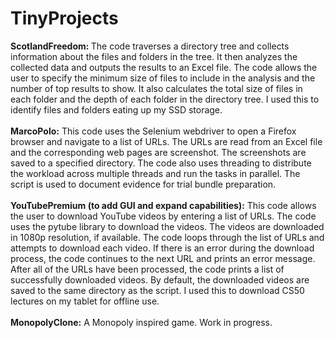 # TinyProjects
<b>ScotlandFreedom: </b> 
The code traverses a directory tree and collects information about the files and folders in the tree. It then analyzes the collected data and outputs the results to an Excel file. The code allows the user to specify the minimum size of files to include in the analysis and the number of top results to show. It also calculates the total size of files in each folder and the depth of each folder in the directory tree. I used this to identify files and folders eating up my SSD storage.
<br>
<br>
<b>MarcoPolo:</b> 
This code uses the Selenium webdriver to open a Firefox browser and navigate to a list of URLs. The URLs are read from an Excel file and the corresponding web pages are screenshot. The screenshots are saved to a specified directory. The code also uses threading to distribute the workload across multiple threads and run the tasks in parallel. The script is used to document evidence for trial bundle preparation. 
<br>
<br>
<b>YouTubePremium (to add GUI and expand capabilities):</b> 
This code allows the user to download YouTube videos by entering a list of URLs. The code uses the pytube library to download the videos. The videos are downloaded in 1080p resolution, if available. The code loops through the list of URLs and attempts to download each video. If there is an error during the download process, the code continues to the next URL and prints an error message. After all of the URLs have been processed, the code prints a list of successfully downloaded videos. By default, the downloaded videos are saved to the same directory as the script. I used this to download CS50 lectures on my tablet for offline use. 
<br>
<br>
<b>MonopolyClone:</b> 
A Monopoly inspired game. Work in progress. 
<br>
<br>
